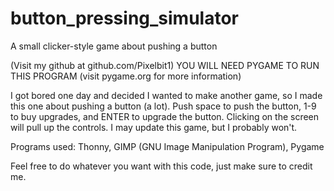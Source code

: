 # button_pressing_simulator
A small clicker-style game about pushing a button

(Visit my github at github.com/Pixelbit1)
YOU WILL NEED PYGAME TO RUN THIS PROGRAM (visit pygame.org for more information)

I got bored one day and decided I wanted to make another game, so I made this one about pushing a button (a lot).
Push space to push the button, 1-9 to buy upgrades, and ENTER to upgrade the button.
Clicking on the screen will pull up the controls.
I may update this game, but I probably won't.

Programs used:
Thonny,
GIMP (GNU Image Manipulation Program),
Pygame

Feel free to do whatever you want with this code, just make sure to credit me.
